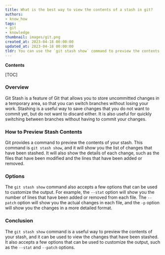 ```yaml
---
title: What is the best way to view the contents of a stash in git?
authors:
- know_how
tags:
- git
- knowledge
thumbnail: images/git.png
created_at: 2023-04-18 00:00:00
updated_at: 2023-04-18 00:00:00
tldr: You can use the `git stash show` command to preview the contents of a stash.
---
```


**Contents**

[TOC]

### Overview

Git Stash is a feature of Git that allows you to store uncommitted changes in a temporary area, so that you can switch branches without losing your work. Stashing is a useful way to save changes that you do not want to commit yet, but do not want to discard either. It is also useful for quickly switching between branches without having to commit your changes.

### How to Preview Stash Contents

Git provides a command to preview the contents of your stash. This command is `git stash show`, and it will show you the list of changes that have been stashed. It will also show the details of each change, such as the files that have been modified and the lines that have been added or removed. 

### Options

The `git stash show` command also accepts a few options that can be used to customize the output. For example, the `--stat` option will show you the number of lines that have been added or removed from each file. The `--patch` option will show you the actual changes in each file, and the `-p` option will show you the changes in a more detailed format.

### Conclusion

The `git stash show` command is a useful way to preview the contents of your stash, and it can be used to view the changes that have been stashed. It also accepts a few options that can be used to customize the output, such as the `--stat` and `--patch` options.
